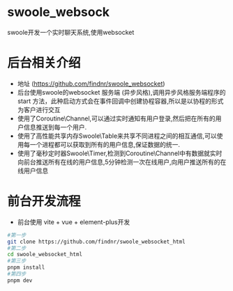 # swoole_websock

swoole开发一个实时聊天系统,使用websocket

# 后台相关介绍
- 地址 (https://github.com/findnr/swoole_websocket)
- 后台使用swoole的websocket 服务端 (异步风格),调用异步风格服务端程序的 start 方法，此种启动方式会在事件回调中创建协程容器,所以是以协程的形式为客户进行交互
- 使用了Coroutine\Channel,可以通过实时通知有用户登录,然后把在所有的用户信息推送到每一个用户.
- 使用了高性能共享内存Swoole\Table来共享不同进程之间的相互通信,可以使用每一个进程都可以获取到所有的用户信息,保证数据的统一.
- 使用了毫秒定时器Swoole\Timer,检测到Coroutine\Channel中有数据就实时向前台推送所有在线的用户信息,5分钟检测一次在线用户,向用户推送所有的在线用户信息

# 前台开发流程
- 前台使用 vite + vue + element-plus开发
```sh
#第一步
git clone https://github.com/findnr/swoole_websocket_html
#第二步
cd swoole_websocket_html
#第三步
pnpm install
#第四步
pnpm dev
```
